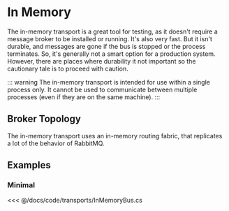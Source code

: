 # In Memory

The in-memory transport is a great tool for testing, as it doesn't require a message broker to be installed or running. It's also very fast. But it isn't durable, and messages are gone if the bus is stopped or the process terminates. So, it's generally not a smart option for a production system. However, there are places where durability it not important so the cautionary tale is to proceed with caution.

::: warning
The in-memory transport is intended for use within a single process only. It cannot be used to communicate between multiple processes (even if they are on the same machine).
:::

## Broker Topology

The in-memory transport uses an in-memory routing fabric, that replicates a lot of the behavior of RabbitMQ. 

## Examples

### Minimal

<<< @/docs/code/transports/InMemoryBus.cs